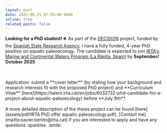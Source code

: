 ```yaml
---
layout: post
date: 2025-06-25 07:59:00-0400
inline: true
related_posts: false
---
```


**Looking for a PhD student!**🔈 As part of the [DECISION](projects/1_project) project, funded by the [Spanish State Research Agency](https:///www.aei.gob.es), I have a fully funded, 4-year PhD position on aquatic paleoecology. The candidate is expected to join [IRTA's Marine and Continental Waters Program (La Ràpita, Spain)](https://www.irta.cat/programa-de-recerca/aigues-marines-i-continentals) by **September/ October 2025**

<br>
<br>Application: submit a **cover letter** (by stating how your background and research interests fit with the proposed PhD project) and **Curriculum Vitae** [here](https://talent.irta.cat/en/jobs/6032732-phd-candidate-for-a-project-about-aquatic-paleoecology) before **July 9th**.

<br>
<br>A more detailed description of the thesis project can be found [here](assets/pdf/IRTA PhD offer aquatic paleoecology.pdf). [Contact me](mailto:xavier.benito@irta.cat) if you are interested to apply and have any questions :sparkles: :smile:







